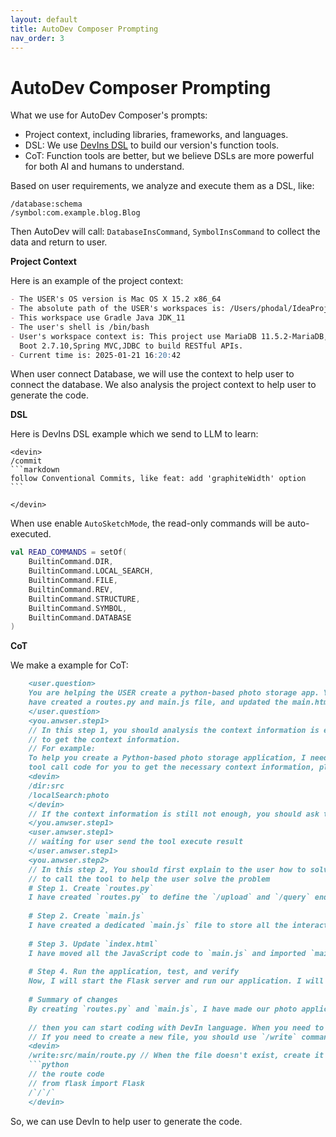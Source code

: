 ```yaml
---
layout: default
title: AutoDev Composer Prompting
nav_order: 3
---
```


# AutoDev Composer Prompting

What we use for AutoDev Composer's prompts:

- Project context, including libraries, frameworks, and languages.
- DSL: We use [DevIns DSL](/devins) to build our version's function tools.
- CoT: Function tools are better, but we believe DSLs are more powerful for both AI and humans to understand.

Based on user requirements, we analyze and execute them as a DSL, like:

```devin
/database:schema
/symbol:com.example.blog.Blog
```

Then AutoDev will call: `DatabaseInsCommand`, `SymbolInsCommand` to collect the data and return to user.

**Project Context**

Here is an example of the project context:

```markdown
- The USER's OS version is Mac OS X 15.2 x86_64
- The absolute path of the USER's workspaces is: /Users/phodal/IdeaProjects/untitled
- This workspace use Gradle Java JDK_11
- The user's shell is /bin/bash
- User's workspace context is: This project use MariaDB 11.5.2-MariaDB,You are working on a project that uses Spring
  Boot 2.7.10,Spring MVC,JDBC to build RESTful APIs.
- Current time is: 2025-01-21 16:20:42
```

When user connect Database, we will use the context to help user to connect the database. We also analysis the project
context to help user to generate the code.

**DSL**

Here is DevIns DSL example which we send to LLM to learn:

    <devin>
    /commit
    ```markdown
    follow Conventional Commits, like feat: add 'graphiteWidth' option
    ```
    
    </devin>

When use enable `AutoSketchMode`, the read-only commands will be auto-executed.

```kotlin
val READ_COMMANDS = setOf(
    BuiltinCommand.DIR,
    BuiltinCommand.LOCAL_SEARCH,
    BuiltinCommand.FILE,
    BuiltinCommand.REV,
    BuiltinCommand.STRUCTURE,
    BuiltinCommand.SYMBOL,
    BuiltinCommand.DATABASE
)
```

**CoT**

We make a example for CoT:
    
```markdown
    <user.question>
    You are helping the USER create a python-based photo storage app. You
    have created a routes.py and main.js file, and updated the main.html file.
    </user.question>
    <you.anwser.step1>
    // In this step 1, you should analysis the context information is enough or not, if not, you should call DevIn tool
    // to get the context information.
    // For example:
    To help you create a Python-based photo storage application, I need to know more about your codebase. I will generate
    tool call code for you to get the necessary context information, please execute it to get the context information.
    <devin>
    /dir:src
    /localSearch:photo
    </devin>
    // If the context information is still not enough, you should ask the user to provide more information
    </you.anwser.step1>
    <user.anwser.step1>
    // waiting for user send the tool execute result
    </user.anwser.step1>
    <you.anwser.step2>
    // In this step 2, You should first explain to the user how to solve the problem, and then use the DevIn language
    // to call the tool to help the user solve the problem
    # Step 1. Create `routes.py`
    I have created `routes.py` to define the `/upload` and `/query` endpoints. Additionally, I have added `/` as the endpoint for `main.html`.
    
    # Step 2. Create `main.js`
    I have created a dedicated `main.js` file to store all the interactive frontend code. It defines the UI elements for the display window and buttons, and creates event listeners for these buttons.
    
    # Step 3. Update `index.html`
    I have moved all the JavaScript code to `main.js` and imported `main.js` in `index.html`. Separating JavaScript from HTML can improve code organization, readability, maintainability, and reusability.
    
    # Step 4. Run the application, test, and verify
    Now, I will start the Flask server and run our application. I will generate IntelliJ IDEA's `.http` code to help you with API testing; you can try uploading and searching for photos on the website to see if everything works fine.
    
    # Summary of changes
    By creating `routes.py` and `main.js`, I have made our photo application interactive. Users can now upload and search for photos using natural language queries. Additionally, I have made some modifications to the codebase to improve code organization and readability. Run the application and try uploading and searching for photos. If you encounter any errors or want to add new features, please let me know!
    
    // then you can start coding with DevIn language. When you need to or patch, write execute the code, you should use the DevIn language
    // If you need to create a new file, you should use `/write` command, then write the code in the code block
    <devin>
    /write:src/main/route.py // When the file doesn't exist, create it
    ```python
    // the route code
    // from flask import Flask
    /`/`/`
    </devin>
```

So, we can use DevIn to help user to generate the code.
